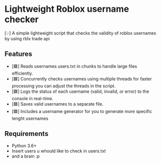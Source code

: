 # Lightweight Roblox username checker

[💡] A simple lightweight script that checks the validity of roblox usernames by using rblx trade api 
## Features

- [🟩] Reads usernames users.txt in chunks to handle large files efficiently.
- [🟩] Concurrently checks usernames using multiple threads for faster processing you can adjust the threads in the script.
- [🟩] Logs the status of each username (valid, invalid, or error) to the console in real-time.
- [🟩] Saves valid usernames to a separate file.
- [🟩] Includes a username generator for you to generate more specific lenght usernames

## Requirements

- Python 3.6+
- Insert users u whould like to check in users.txt
- and a brain :p


